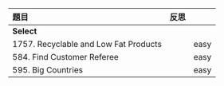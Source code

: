 | 題目 | 反思 |  |
| :-- | --: |:--:|
| **Select** |  |  |
| 1757. Recyclable and Low Fat Products  |  | easy |
| 584. Find Customer Referee  |  | easy |
| 595. Big Countries  |  | easy |
